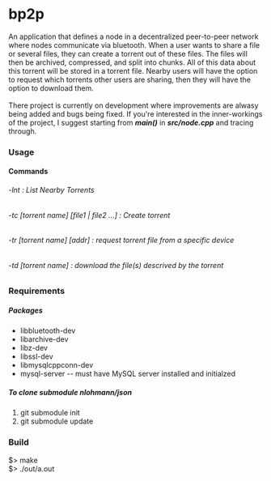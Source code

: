 # bp2p
An application that defines a node in a decentralized peer-to-peer network where nodes communicate via bluetooth.  When a user wants to share a file or several files, they can create a torrent out of these files.  The files will then be archived, compressed, and split into chunks.  All of this data about this torrent will be stored in a torrent file.  Nearby users will have the option to request which torrents other users are sharing, then they will have the option to download them.
<br><br>
There project is currently on development where improvements are alwasy being added and bugs being fixed.  If you're interested in the inner-workings of the project, I suggest starting from **_main()_** in **_src/node.cpp_** and tracing through.

### Usage
#### Commands
###### -lnt : List Nearby Torrents
###### -tc [torrent name] [file1 | file2 ...]  : Create torrent
###### -tr [torrent name] [addr] : request torrent file from a specific device
###### -td [torrent name] : download the file(s) descrived by the torrent

### Requirements

##### Packages
* libbluetooth-dev
* libarchive-dev
* libz-dev
* libssl-dev
* libmysqlcppconn-dev
* mysql-server -- must have MySQL server installed and initialzed

##### To clone submodule nlohmann/json
1. git submodule init
2. git submodule update

### Build
$> make<br>
$> ./out/a.out

